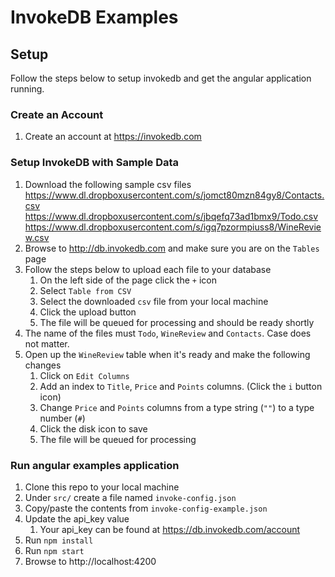 # InvokeDB Examples

## Setup
Follow the steps below to setup invokedb and get the angular application running.

### Create an Account
1. Create an account at https://invokedb.com

### Setup InvokeDB with Sample Data
1. Download the following sample csv files
    https://www.dl.dropboxusercontent.com/s/jomct80mzn84gy8/Contacts.csv  
    https://www.dl.dropboxusercontent.com/s/jbqefq73ad1bmx9/Todo.csv  
    https://www.dl.dropboxusercontent.com/s/igq7pzormpiuss8/WineReview.csv  
1. Browse to http://db.invokedb.com and make sure you are on the `Tables` page
2. Follow the steps below to upload each file to your database
   1. On the left side of the page click the `+` icon
   2. Select `Table from CSV`
   3. Select the downloaded `csv` file from your local machine
   4. Click the upload button
   5. The file will be queued for processing and should be ready shortly
3. The name of the files must `Todo`, `WineReview` and `Contacts`. Case does not matter.
4. Open up the `WineReview` table when it's ready and make the following changes
   1. Click on `Edit Columns`
   2. Add an index to `Title`, `Price` and `Points` columns. (Click the `i` button icon)
   3. Change `Price` and `Points` columns from a type string (`""`) to a type number (`#`)
   4. Click the disk icon to save
   5. The file will be queued for processing


### Run angular examples application
1. Clone this repo to your local machine
2. Under `src/` create a file named `invoke-config.json`
3. Copy/paste the contents from `invoke-config-example.json`
4. Update the api_key value
   1. Your api_key can be found at https://db.invokedb.com/account
5. Run `npm install`
6. Run `npm start`
7. Browse to http://localhost:4200